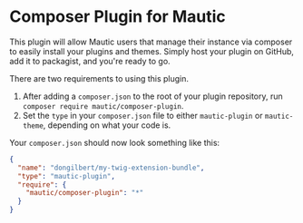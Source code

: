 # Composer Plugin for Mautic

This plugin will allow Mautic users that manage their instance via composer to easily install your plugins and themes.
Simply host your plugin on GitHub, add it to packagist, and you're ready to go.

There are two requirements to using this plugin.

1) After adding a `composer.json` to the root of your plugin repository, run `composer require mautic/composer-plugin`.
2) Set the `type` in your `composer.json` file to either `mautic-plugin` or `mautic-theme`, depending on what
your code is.

Your `composer.json` should now look something like this:

```json
{
  "name": "dongilbert/my-twig-extension-bundle",
  "type": "mautic-plugin",
  "require": {
    "mautic/composer-plugin": "*"
  }
}
```